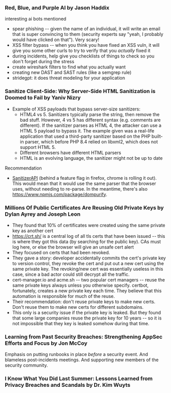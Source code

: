 ### Red, Blue, and Purple AI by Jason Haddix

interesting ai bots mentioned
* spear phishing -- given the name of an individual, it will write an email that is super convincing to them (security experts say "yeah, I probably would have clicked on that").  Very scary!
* XSS filter bypass -- when you think you have fixed an XSS vuln, it will give you some other curls to try to verify that you _actually_ fixed it
* during incidents, help give you checklists of things to check so you don't forget during the stress
* create wireshark filters to find what you actually want
* creating new DAST and SAST rules (like a semgrep rule)
* stridegpt: it does threat modeling for your application

### Sanitize Client-Side: Why Server-Side HTML Sanitization is Doomed to Fail by Yaniv Nizry

* Example of XSS payloads that bypass server-size sanitizers:
  * HTML4 vs 5. Sanitizers typically parse the string, then remove the bad stuff.  However, 4 vs 5 has different syntax (e.g. comments are different).  If the sanitizer parses as HTML 4, the attacker can use a HTML 5 payload to bypass it.  The example given was a real-life application that used a third-party sanitizer based on the PHP built-in parser, which before PHP 8.4 relied on libxml2, which does not support HTML 5.
  * Different browsers have different HTML parsers
  * HTML is an evolving language, the sanitizer might not be up to date

Recommendation
  * [SanitizerAPI](https://sanitizer-api.dev/) (behind a feature flag in firefox, chrome is rolling it out).  This would mean that it would use the same parser that the browser uses, without needing to re-parse.  In the meantime, there's also https://www.npmjs.com/package/dompurify.

### Millions Of Public Certificates Are Reusing Old Private Keys by Dylan Ayrey and Joseph Leon

* They found that 10% of certificates were created using the same private key as another cert
* https://crt.sh/ is a central log of all tls certs that have been issued -- this is where they got this data (by searching for the public key).  CAs must log here, or else the browser will give an unsafe cert alert
* They focused on certs that had been revoked.
* They gave a story: developer accidentally commits the cert's private key to version control, they revoke the cert and put out a new cert using the same private key.  The revoking/new cert was essentially useless in this case, since a bad actor could still decrypt all the traffic.
* cert-manager.io and acme.sh -- two popular cert managers -- reuse the same private keys always unless you otherwise specify.  certbot, fortunately, creates a new private key each time.  They believe that this automation is responsible for much of the reuse.
* Their recommendation: don't reuse private keys to make new certs.  Don't reuse them to make new certs for different subdomains.
* This only is a security issue if the private key is leaked.  But they found that some large companies reuse the private key for 10 years -- so it is not impossible that they key is leaked somehow during that time.

### Learning from Past Security Breaches: Strengthening AppSec Efforts and Focus by Jon McCoy

Emphasis on putting runbooks in place _before_ a security event.  And blameless post-incidents meetings.  And supporting new members of the security community.

### I Know What You Did Last Summer: Lessons Learned from Privacy Breaches and Scandals by Dr. Kim Wuyts
